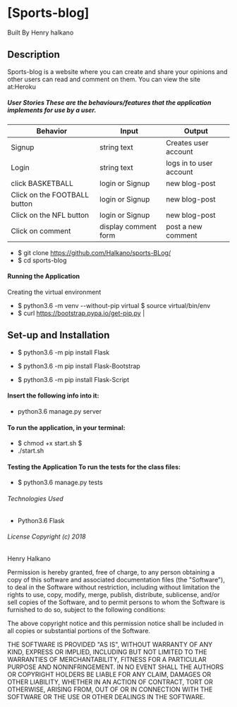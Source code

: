  # [Sports-blog]
Built By Henry halkano

## Description

Sports-blog is a website where you can create and share your opinions and other users can read and comment on them.
You can view the site at:Heroku

##### User Stories These are the behaviours/features that the application implements for use by a user.


| Behavior            | Input                         | Output                        |
| ------------------- | ----------------------------- | ----------------------------- |
| Signup | string text | Creates user account |
| Login | string text | logs in to user account |
| click BASKETBALL  | login or Signup | new blog-post |
| Click on the FOOTBALL button | login or Signup  | new blog-post |
| Click on the NFL button |login or Signup |new blog-post |
| Click on comment  | display comment form | post a new comment | |Click on READMORE  | Display more view|




- $ git clone https://github.com/Halkano/sports-BLog/
- $ cd sports-blog

#### Running the Application
Creating the virtual environment

- $ python3.6 -m venv --without-pip virtual $
source virtual/bin/env
- $ curl https://bootstrap.pypa.io/get-pip.py |

## Set-up and Installation

- $ python3.6 -m pip install Flask

- $ python3.6 -m pip install Flask-Bootstrap

- $ python3.6 -m pip install Flask-Script

#### Insert the following info into it:
- python3.6 manage.py server

#### To run the application, in your terminal:
- $ chmod +x start.sh $
- ./start.sh

#### Testing the Application To run the tests for the class files:
- $ python3.6 manage.py tests

###### Technologies Used
- Python3.6 Flask

###### License Copyright (c) 2018
Henry Halkano

Permission is hereby granted, free of charge, to any person obtaining a copy of this software and associated documentation files (the "Software"), to deal in the Software without restriction, including without limitation the rights to use, copy, modify, merge, publish, distribute, sublicense, and/or sell copies of the Software, and to permit persons to whom the Software is furnished to do so, subject to the following conditions:

The above copyright notice and this permission notice shall be included in all copies or substantial portions of the Software.

THE SOFTWARE IS PROVIDED "AS IS", WITHOUT WARRANTY OF ANY KIND, EXPRESS OR IMPLIED, INCLUDING BUT NOT LIMITED TO THE WARRANTIES OF MERCHANTABILITY, FITNESS FOR A PARTICULAR PURPOSE AND NONINFRINGEMENT. IN NO EVENT SHALL THE AUTHORS OR COPYRIGHT HOLDERS BE LIABLE FOR ANY CLAIM, DAMAGES OR OTHER LIABILITY, WHETHER IN AN ACTION OF CONTRACT, TORT OR OTHERWISE, ARISING FROM, OUT OF OR IN CONNECTION WITH THE SOFTWARE OR THE USE OR OTHER DEALINGS IN THE SOFTWARE.
